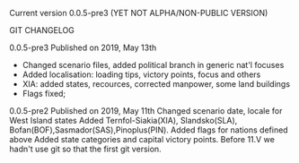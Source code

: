 Current version 0.0.5-pre3 (YET NOT ALPHA/NON-PUBLIC VERSION)  

GIT CHANGELOG 

0.0.5-pre3
Published on 2019, May 13th  
<ul>
<li>Changed scenario files, added political branch in generic nat'l focuses</li>
<li>Added localisation: loading tips, victory points, focus and others</li>
<li>XIA: added states, recources, corrected manpower, some land buildings</li>
<li>Flags fixed;</li>
</ul>  
0.0.5-pre2  
Published on 2019, May 11th  
Changed scenario date, locale for West Island states  
Added Ternfol-Siakia(XIA), Slandsko(SLA), Bofan(BOF),Sasmador(SAS),Pinoplus(PIN).  
Added flags for nations defined above  
Added state categories and capital victory points.  
Before 11.V we hadn't use git so that the first git version.  